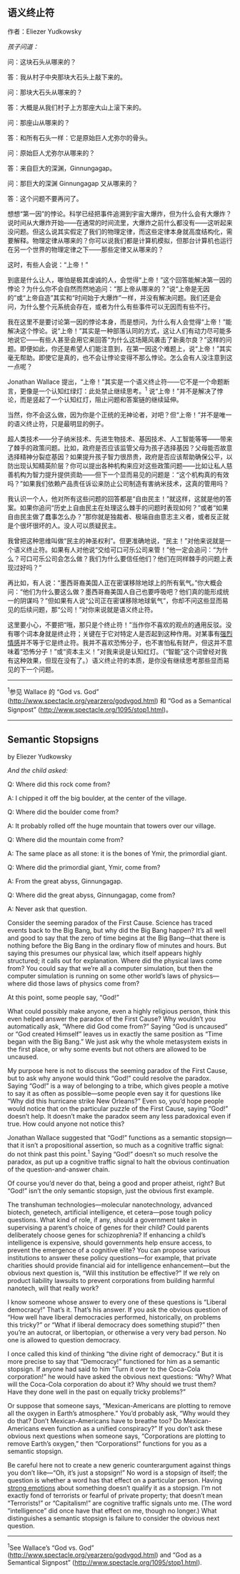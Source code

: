 ## 语义终止符

作者：Eliezer Yudkowsky

_孩子问道：_

问：这块石头从哪来的？

答：我从村子中央那块大石头上敲下来的。

问：那块大石头从哪来的？

答：大概是从我们村子上方那座大山上滚下来的。

问：那座山从哪来的？

答：和所有石头一样：它是原始巨人尤弥尔的骨头。

问：原始巨人尤弥尔从哪来的？

答：来自巨大的深渊，Ginnungagap。

问：那巨大的深渊 Ginnungagap 又从哪来的？

答：这个问题不要再问了。

想想“第一因”的悖论。科学已经把事件追溯到宇宙大爆炸，但为什么会有大爆炸？说时间从大爆炸开始——在通常的时间流里，大爆炸之前什么都没有——这听起来没问题。但这么说其实假定了我们的物理定律，而这些定律本身就高度结构化，需要解释。物理定律从哪来的？你可以说我们都是计算机模拟，但那台计算机也运行在另一个世界的物理定律之下——那些定律又从哪来的？

这时，有些人会说：“上帝！”

到底是什么让人，哪怕是极其虔诚的人，会觉得“上帝！”这个回答能解决第一因的悖论？为什么你不会自然而然地追问：“那上帝从哪来的？”说“上帝是无因的”或“上帝自造”其实和“时间始于大爆炸”一样，并没有解决问题。我们还是会问，为什么整个元系统会存在，或者为什么有些事件可以无因而有些不行。

我在这里不是要讨论第一因的悖论本身，而是想问，为什么有人会觉得“上帝！”能解决这个悖论。说“上帝！”其实是一种部落认同的方式，这让人们有动力尽可能多地说它——有些人甚至会用它来回答“为什么这场飓风袭击了新奥尔良？”这样的问题。即便如此，你还是希望人们能注意到，在第一因这个难题上，说“上帝！”其实毫无帮助。即使它是真的，也不会让悖论变得不那么悖论。怎么会有人没注意到这一点呢？

Jonathan Wallace 提出，“上帝！”其实是一个语义终止符——它不是一个命题断言，更像是一个认知红绿灯：此处禁止继续思考。<sup>1</sup> 说“上帝！”并不是解决了悖论，而是竖起了一个认知红灯，阻止问题和答案链的继续延伸。

当然，你不会这么做，因为你是个正统的无神论者，对吧？但“上帝！”并不是唯一的语义终止符，只是最明显的例子。

超人类技术——分子纳米技术、先进生物技术、基因技术、人工智能等等——带来了棘手的政策问题。比如，政府是否应该监管父母为孩子选择基因？父母能否故意选择精神分裂症基因？如果提升孩子智力很昂贵，政府是否应该帮助确保公平，以防出现认知精英阶层？你可以提出各种机构来应对这些政策问题——比如让私人慈善机构为智力提升提供资助——但下一个显而易见的问题是：“这个机构真的有效吗？”如果我们依赖产品责任诉讼来防止公司制造有害纳米技术，这真的管用吗？

我认识一个人，他对所有这些问题的回答都是“自由民主！”就这样，这就是他的答案。如果你追问“历史上自由民主在处理这么棘手的问题时表现如何？”或者“如果自由民主做了蠢事怎么办？”那你就是独裁者、极端自由意志主义者，或者反正就是个很坏很坏的人。没人可以质疑民主。

我曾把这种思维叫做“民主的神圣权利”。但更准确地说，“民主！”对他来说就是一个语义终止符。如果有人对他说“交给可口可乐公司来管！”他一定会追问：“为什么？可口可乐公司会怎么做？我们为什么要信任他们？他们在同样棘手的问题上表现过好吗？”

再比如，有人说：“墨西哥裔美国人正在密谋移除地球上的所有氧气。”你大概会问：“他们为什么要这么做？墨西哥裔美国人自己也要呼吸吧？他们真的能形成统一的阴谋吗？”但如果有人说“公司正在密谋移除地球氧气”，你却不问这些显而易见的后续问题，那“公司！”对你来说就是语义终止符。

这里要小心，不要把“哦，那只是个终止符！”当作你不喜欢的观点的通用反驳。没有哪个词本身就是终止符；关键在于它对特定人是否起到这种作用。对某事有[强烈情感](https://www.lesswrong.com/rationality/feeling-rational)并不等于它是终止符。我并不喜欢恐怖分子，也不害怕私有财产，但这并不意味着“恐怖分子！”或“资本主义！”对我来说是认知红灯。（“智能”这个词曾经对我有这种效果，但现在没有了。）语义终止符的本质，是你没有继续思考那些显而易见的下一个问题。

---

<sup>1</sup>参见 Wallace 的 “God vs. God” (http://www.spectacle.org/yearzero/godvgod.html) 和 “God as a Semantical Signpost” (http://www.spectacle.org/1095/stop1.html)。

---

## Semantic Stopsigns

by Eliezer Yudkowsky

_And the child asked:_

Q: Where did this rock come from?

A: I chipped it off the big boulder, at the center of the village.

Q: Where did the boulder come from?

A: It probably rolled off the huge mountain that towers over our village.

Q: Where did the mountain come from?

A: The same place as all stone: it is the bones of Ymir, the primordial giant.

Q: Where did the primordial giant, Ymir, come from?

A: From the great abyss, Ginnungagap.

Q: Where did the great abyss, Ginnungagap, come from?

A: Never ask that question.

Consider the seeming paradox of the First Cause. Science has traced events back to the Big Bang, but why did the Big Bang happen? It’s all well and good to say that the zero of time begins at the Big Bang—that there is nothing before the Big Bang in the ordinary flow of minutes and hours. But saying this presumes our physical law, which itself appears highly structured; it calls out for explanation. Where did the physical laws come from? You could say that we’re all a computer simulation, but then the computer simulation is running on some other world’s laws of physics—where did those laws of physics come from?

At this point, some people say, “God!”

What could possibly make anyone, even a highly religious person, think this even helped answer the paradox of the First Cause? Why wouldn’t you automatically ask, “Where did God come from?” Saying “God is uncaused” or “God created Himself” leaves us in exactly the same position as “Time began with the Big Bang.” We just ask why the whole metasystem exists in the first place, or why some events but not others are allowed to be uncaused.

My purpose here is not to discuss the seeming paradox of the First Cause, but to ask why anyone would think “God!” could resolve the paradox. Saying “God!” is a way of belonging to a tribe, which gives people a motive to say it as often as possible—some people even say it for questions like “Why did this hurricane strike New Orleans?” Even so, you’d hope people would notice that on the particular puzzle of the First Cause, saying “God!” doesn’t help. It doesn’t make the paradox seem any less paradoxical even if true. How could anyone not notice this?

Jonathan Wallace suggested that “God!” functions as a semantic stopsign—that it isn’t a propositional assertion, so much as a cognitive traffic signal: do not think past this point.<sup>1</sup> Saying “God!” doesn’t so much resolve the paradox, as put up a cognitive traffic signal to halt the obvious continuation of the question-and-answer chain.

Of course you’d never do that, being a good and proper atheist, right? But “God!” isn’t the only semantic stopsign, just the obvious first example.

The transhuman technologies—molecular nanotechnology, advanced biotech, genetech, artificial intelligence, et cetera—pose tough policy questions. What kind of role, if any, should a government take in supervising a parent’s choice of genes for their child? Could parents deliberately choose genes for schizophrenia? If enhancing a child’s intelligence is expensive, should governments help ensure access, to prevent the emergence of a cognitive elite? You can propose various institutions to answer these policy questions—for example, that private charities should provide financial aid for intelligence enhancement—but the obvious next question is, “Will this institution be effective?” If we rely on product liability lawsuits to prevent corporations from building harmful nanotech, will that really work?

I know someone whose answer to every one of these questions is “Liberal democracy!” That’s it. That’s his answer. If you ask the obvious question of “How well have liberal democracies performed, historically, on problems this tricky?” or “What if liberal democracy does something stupid?” then you’re an autocrat, or libertopian, or otherwise a very very bad person. No one is allowed to question democracy.

I once called this kind of thinking “the divine right of democracy.” But it is more precise to say that “Democracy!” functioned for him as a semantic stopsign. If anyone had said to him “Turn it over to the Coca-Cola corporation!” he would have asked the obvious next questions: “Why? What will the Coca-Cola corporation do about it? Why should we trust them? Have they done well in the past on equally tricky problems?”

Or suppose that someone says, “Mexican-Americans are plotting to remove all the oxygen in Earth’s atmosphere.” You’d probably ask, “Why would they do that? Don’t Mexican-Americans have to breathe too? Do Mexican-Americans even function as a unified conspiracy?” If you don’t ask these obvious next questions when someone says, “Corporations are plotting to remove Earth’s oxygen,” then “Corporations!” functions for you as a semantic stopsign.

Be careful here not to create a new generic counterargument against things you don’t like—“Oh, it’s just a stopsign!” No word is a stopsign of itself; the question is whether a word has that effect on a particular person. Having [strong emotions](https://www.lesswrong.com/rationality/feeling-rational) about something doesn’t qualify it as a stopsign. I’m not exactly fond of terrorists or fearful of private property; that doesn’t mean “Terrorists!” or “Capitalism!” are cognitive traffic signals unto me. (The word “intelligence” did once have that effect on me, though no longer.) What distinguishes a semantic stopsign is failure to consider the obvious next question.

---

<sup>1</sup>See Wallace’s “God vs. God” (http://www.spectacle.org/yearzero/godvgod.html) and “God as a Semantical Signpost” (http://www.spectacle.org/1095/stop1.html).